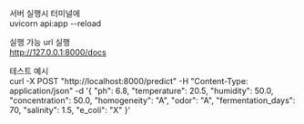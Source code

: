 서버 실행시 터미널에<br>uvicorn api:app --reload

실행 가능 url 실행<br>http://127.0.0.1:8000/docs

테스트 예시<br>
curl -X POST "http://localhost:8000/predict" -H "Content-Type: application/json" -d '{
  "ph": 6.8,
  "temperature": 20.5,
  "humidity": 50.0,
  "concentration": 50.0,
  "homogeneity": "A",
  "odor": "A",
  "fermentation_days": 70,
  "salinity": 1.5,
  "e_coli": "X"
}'
